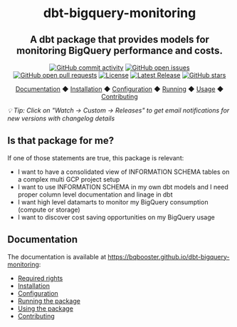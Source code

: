 <div align="center">
  <h1>
    dbt-bigquery-monitoring
  </h1>

  <h2>
    A dbt package that provides models for monitoring BigQuery performance and costs.
  </h2>

  <div align="center">
    <a href="https://github.com/bqbooster/dbt-bigquery-monitoring/graphs/commit-activity"><img alt="GitHub commit activity" src="https://img.shields.io/github/commit-activity/m/bqbooster/dbt-bigquery-monitoring"/></a>
    <a href="https://github.com/bqbooster/dbt-bigquery-monitoring/issues"><img alt="GitHub open issues" src="https://img.shields.io/github/issues/bqbooster/dbt-bigquery-monitoring"/></a>
    <a href="https://github.com/bqbooster/dbt-bigquery-monitoring/pulls"><img alt="GitHub open pull requests" src="https://img.shields.io/github/issues-pr/bqbooster/dbt-bigquery-monitoring"/></a>
    <a href="https://github.com/bqbooster/dbt-bigquery-monitoring/blob/main/LICENSE"><img alt="License" src="https://img.shields.io/github/license/bqbooster/dbt-bigquery-monitoring"/></a>
    <a href="https://github.com/bqbooster/dbt-bigquery-monitoring/releases"><img alt="Latest Release" src="https://img.shields.io/github/v/release/bqbooster/dbt-bigquery-monitoring"/></a>
    <a href="https://github.com/bqbooster/dbt-bigquery-monitoring/stargazers"><img alt="GitHub stars" src="https://img.shields.io/github/stars/bqbooster/dbt-bigquery-monitoring"/></a>
  </div>

  <p>
    <a href="https://bqbooster.github.io/dbt-bigquery-monitoring/">Documentation</a>
    ◆ <a href="https://bqbooster.github.io/dbt-bigquery-monitoring/installation">Installation</a>
    ◆ <a href="https://bqbooster.github.io/dbt-bigquery-monitoring/configuration">Configuration</a>
    ◆ <a href="https://bqbooster.github.io/dbt-bigquery-monitoring/running-the-package">Running</a>
    ◆ <a href="https://bqbooster.github.io/dbt-bigquery-monitoring/using-the-package">Usage</a>
    ◆ <a href="https://bqbooster.github.io/dbt-bigquery-monitoring/contributing">Contributing</a>
  </p>
</div>

*💡 Tip: Click on "Watch → Custom → Releases" to get email notifications for new versions with changelog details*

## Is that package for me?
If one of those statements are true, this package is relevant:
- I want to have a consolidated view of INFORMATION SCHEMA tables on a complex multi GCP project setup
- I want to use INFORMATION SCHEMA in my own dbt models and I need proper column level documentation and linage in dbt
- I want high level datamarts to monitor my BigQuery consumption (compute or storage)
- I want to discover cost saving opportunities on my BigQuery usage

## Documentation

The documentation is available at https://bqbooster.github.io/dbt-bigquery-monitoring:
- [Required rights](https://bqbooster.github.io/dbt-bigquery-monitoring/required-rights)
- [Installation](https://bqbooster.github.io/dbt-bigquery-monitoring/installation)
- [Configuration](https://bqbooster.github.io/dbt-bigquery-monitoring/configuration)
- [Running the package](https://bqbooster.github.io/dbt-bigquery-monitoring/running-the-package)
- [Using the package](https://bqbooster.github.io/dbt-bigquery-monitoring/using-the-package)
- [Contributing](https://bqbooster.github.io/dbt-bigquery-monitoring/contributing)
